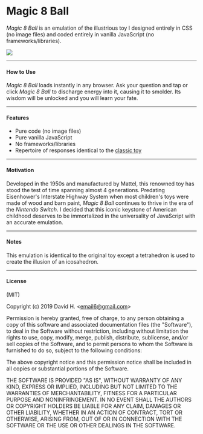 # Magic 8 Ball
_Magic 8 Ball_ is an emulation of the illustrious toy I designed entirely in CSS (no image files) and coded entirely in vanilla JavaScript (no frameworks/libraries).

<img src="https://user-images.githubusercontent.com/45696445/51330449-85b7ed80-1a45-11e9-8fd8-d02d7911cdc4.gif">

_________________________

#### How to Use
_Magic 8 Ball_ loads instantly in any browser. Ask your question and tap or click _Magic 8 Ball_ to discharge energy into it, causing it to smolder. Its wisdom will be unlocked and you will learn your fate.
_________________________

#### Features
- Pure code (no image files)
- Pure vanilla JavaScript
- No frameworks/libraries
- Repertoire of responses identical to the [classic toy](https://en.wikipedia.org/wiki/Magic_8-Ball)
_________________________

#### Motivation
Developed in the 1950s and manufactured by Mattel, this renowned toy has stood the test of time spanning almost 4 generations. Predating Eisenhower's Interstate Highway System when most children's toys were made of wood and barn paint, _Magic 8 Ball_ continues to thrive in the era of the _Nintendo Switch_. I decided that this iconic keystone of American childhood deserves to be immortalized in the universality of JavaScript with an accurate emulation.
_________________________

#### Notes
This emulation is identical to the original toy except a tetrahedron is used to create the illusion of an icosahedron.
_________________________

#### License
(MIT)

Copyright (c) 2019 David H. &lt;email6@gmail.com&gt;

Permission is hereby granted, free of charge, to any person obtaining a copy of this software and associated documentation files (the "Software"), to deal in the Software without restriction, including without limitation the rights to use, copy, modify, merge, publish, distribute, sublicense, and/or sell copies of the Software, and to permit persons to whom the Software is furnished to do so, subject to the following conditions:

The above copyright notice and this permission notice shall be included in all copies or substantial portions of the Software.

THE SOFTWARE IS PROVIDED "AS IS", WITHOUT WARRANTY OF ANY KIND, EXPRESS OR IMPLIED, INCLUDING BUT NOT LIMITED TO THE WARRANTIES OF MERCHANTABILITY, FITNESS FOR A PARTICULAR PURPOSE AND NONINFRINGEMENT. IN NO EVENT SHALL THE AUTHORS OR COPYRIGHT HOLDERS BE LIABLE FOR ANY CLAIM, DAMAGES OR OTHER LIABILITY, WHETHER IN AN ACTION OF CONTRACT, TORT OR OTHERWISE, ARISING FROM, OUT OF OR IN CONNECTION WITH THE SOFTWARE OR THE USE OR OTHER DEALINGS IN THE SOFTWARE.
